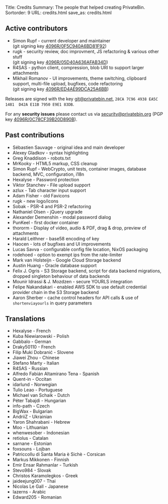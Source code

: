 Title: Credits
Summary: The people that helped creating PrivateBin.
Sortorder: 9
URL: credits.html
save_as: credits.html

## Active contributors

* Simon Rupf - current developer and maintainer<br />
  (git signing key [4096R/0F5C940A6BD81F92]({static}/key/elrido.asc))
* rugk - security review, doc improvment, JS refactoring & various other stuff<br />
  (git signing key [4096R/05D40A636AFAB34D]({static}/key/rugk.asc))
* R4SAS - python client, compression, blob URI to support larger attachments
* Mikhail Romanov - UI improvements, theme switching, clipboard support, multi-file upload, bugfixes, code refactoring<br />
  (git signing key [4096R/ED4AE99DCA25A6BB]({static}/key/ribas160.asc))

Releases are signed with the key [git@privatebin.net]({static}/key/release.asc), `28CA 7C96 4938 EA5C 1481  D42A E11B 7950 E9E1 83DB`.

For any **security issues** please contact us via [security@privatebin.org](mailto:security@privatebin.org) (PGP key [4096R/0C78CF39B20D890B]({static}/key/security.asc)).

## Past contributions

* Sébastien Sauvage - original idea and main developer
* Alexey Gladkov - syntax highlighting
* Greg Knaddison - robots.txt
* MrKooky - HTML5 markup, CSS cleanup
* Simon Rupf - WebCrypto, unit tests, container images, database backend, MVC, configuration, i18n
* Hexalyse - Password protection
* Viktor Stanchev - File upload support
* azlux - Tab character input support
* Adam Fisher - old Favicons
* rugk - new logo/icons
* Sobak - PSR-4 and PSR-2 refactoring
* Nathaniel Olsen - jQuery upgrade
* Alexander Demenshin - modal password dialog
* PunKeel - first docker container
* thororm - Display of video, audio & PDF, drag & drop, preview of attachments
* Harald Leithner - base58 encoding of key
* Haocen - lots of bugfixes and UI improvements
* Lucas Savva - configurable config file location, NixOS packaging
* rodehoed - option to exempt ips from the rate-limiter
* Mark van Holsteijn - Google Cloud Storage backend
* Austin Huang - Oracle database support
* Felix J. Ogris - S3 Storage backend, script for data backend migrations, dropped singleton behaviour of data backends
* Mounir Idrassi & J. Mozdzen - secure YOURLS integration
* Felipe Nakandakari - enabled AWS SDK to use default credential provider chain in the S3 Storage backend
* Aaron Sherber - cache control headers for API calls & use of `shortenviayourls` in query parameters

## Translations
* Hexalyse - French
* Kuba Niewiarowski - Polish
* Gabbalo - German
* Draky50110 - French
* Filip Muki Dobranić - Slovene
* Jiawei Zhou - Chinese
* Stefano Marty - Italian
* R4SAS - Russian
* Alfredo Fabián Altamirano Tena - Spanish
* Quent-in - Occitan
* idarlund - Norwegian
* Tulio Leao - Portuguese
* Michael van Schaik - Dutch
* Péter Tabajdi - Hungarian
* info-path - Czech
* BigWax - Bulgarian
* AndriiZ - Ukrainian
* Yaron Shahrabani - Hebrew
* Moo - Lithuanian
* whenwesober - Indonesian
* retiolus - Catalan
* sarnane - Estonian
* foxsouns - Lojban
* Patriccollu di Santa Maria è Sichè - Corsican
* Markus Mikkonen - Finnish
* Emir Ensar Rahmanlar - Turkish
* Stevo984 - Slovak
* Christos Karamolegkos - Greek
* jaideejung007 - Thai
* Nicolas Le Gall - Japanese
* lazerns - Arabic
* Edward205 - Romanian
